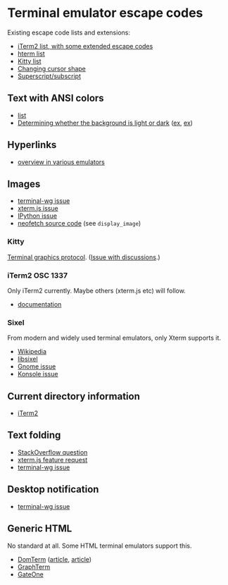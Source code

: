
# Terminal emulator escape codes



Existing escape code lists and extensions:

* [iTerm2 list, with some extended escape codes](https://www.iterm2.com/documentation-escape-codes.html)
* [hterm list](https://github.com/chromium/hterm/blob/master/doc/ControlSequences.md)
* [Kitty list](https://sw.kovidgoyal.net/kitty/protocol-extensions.html)
* [Changing cursor shape](http://vim.wikia.com/wiki/Change_cursor_shape_in_different_modes)
* [Superscript/subscript](https://stackoverflow.com/questions/42473819/are-there-ansi-escape-sequences-for-superscript-and-subscript)


## Text with ANSI colors

* [list](https://stackoverflow.com/questions/4842424/list-of-ansi-color-escape-sequences)
* [Determining whether the background is light or dark](https://stackoverflow.com/a/54652367/133374)
  ([ex](https://github.com/neovim/neovim/issues/2764), [ex](https://github.com/vim/vim/blob/05c00c038bc16e862e17f9e5c8d5a72af6cf7788/src/option.c#L3974))


## Hyperlinks

* [overview in various emulators](https://gist.github.com/egmontkob/eb114294efbcd5adb1944c9f3cb5feda)


## Images

* [terminal-wg issue](https://gitlab.freedesktop.org/terminal-wg/specifications/issues/12)
* [xterm.js issue](https://github.com/xtermjs/xterm.js/issues/614)
* [IPython issue](https://github.com/ipython/ipython/pull/10610)
* [neofetch source code](https://github.com/dylanaraps/neofetch/blob/master/neofetch) (see `display_image`)

### Kitty

[Terminal graphics protocol](https://sw.kovidgoyal.net/kitty/graphics-protocol/).
([Issue with discussions](https://github.com/kovidgoyal/kitty/issues/33).)

### iTerm2 OSC 1337

Only iTerm2 currently.
Maybe others (xterm.js etc) will follow.

* [documentation](http://iterm2.com/documentation-images.html)


### Sixel

From modern and widely used terminal emulators, only Xterm supports it.

* [Wikipedia](https://en.wikipedia.org/wiki/Sixel)
* [libsixel](https://github.com/saitoha/libsixel)
* [Gnome issue](https://bugzilla.gnome.org/show_bug.cgi?id=729204)
* [Konsole issue](https://bugs.kde.org/show_bug.cgi?id=391781)


## Current directory information

* [iTerm2](https://gitlab.com/gnachman/iterm2/issues/3939)


## Text folding

* [StackOverflow question](https://stackoverflow.com/questions/52812618/ansi-escape-sequence-for-collapsing-folding-text-maybe-hierarchically)
* [xterm.js feature request](https://github.com/xtermjs/xterm.js/issues/1875)
* [terminal-wg issue](https://gitlab.freedesktop.org/terminal-wg/specifications/issues/3)

## Desktop notification

* [terminal-wg issue](https://gitlab.freedesktop.org/terminal-wg/specifications/issues/13)


## Generic HTML

No standard at all.
Some HTML terminal emulators support this.

* [DomTerm](https://domterm.org/) ([article](https://opensource.com/article/18/1/introduction-domterm-terminal-emulator), [article](https://lwn.net/Articles/670062/))
* [GraphTerm](https://github.com/mitotic/graphterm)
* [GateOne](https://github.com/liftoff/GateOne)
